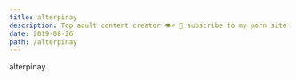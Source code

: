 ```yaml
---
title: alterpinay
description: Top adult content creator 👁♐️ 👑 subscribe to my porn site below IG Missskaylax
date: 2019-08-26
path: /alterpinay
---
```


alterpinay